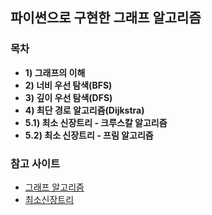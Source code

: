 ## 파이썬으로 구현한 그래프 알고리즘

### 목차
- **1) 그래프의 이해**
- **2) 너비 우선 탐색(BFS)**
- **3) 깊이 우선 탐색(DFS)**
- **4) 최단 경로 알고리즘(Dijkstra)**
- **5.1) 최소 신장트리 - 크루스칼 알고리즘**
- **5.2) 최소 신장트리 - 프림 알고리즘**

### 참고 사이트
- [그래프 알고리즘](https://velog.io/@dnjscksdn98/%EC%95%8C%EA%B3%A0%EB%A6%AC%EC%A6%98-%EA%B7%B8%EB%9E%98%ED%94%84)
- [최소신장트리](https://velog.io/@dnjscksdn98/%EC%95%8C%EA%B3%A0%EB%A6%AC%EC%A6%98-%EC%B5%9C%EC%86%8C-%EC%8B%A0%EC%9E%A5-%ED%8A%B8%EB%A6%AC)

